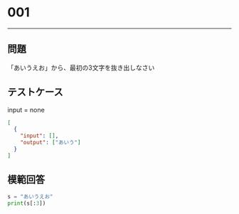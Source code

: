 # 001

---

## 問題

「あいうえお」から、最初の3文字を抜き出しなさい

## テストケース

input = none

```json
[
  {
    "input": [],
    "output": ["あいう"]
  }
]
```

## 模範回答

```python
s = "あいうえお"
print(s[:3])
```
